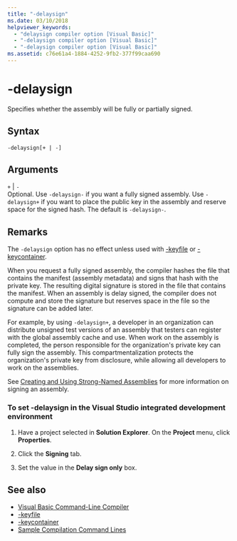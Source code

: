 ```yaml
---
title: "-delaysign"
ms.date: 03/10/2018
helpviewer_keywords: 
  - "delaysign compiler option [Visual Basic]"
  - "-delaysign compiler option [Visual Basic]"
  - "-delaysign compiler option [Visual Basic]"
ms.assetid: c76e61a4-1884-4252-9fb2-377f99caa690
---
```

# -delaysign
Specifies whether the assembly will be fully or partially signed.  
  
## Syntax  
  
```  
-delaysign[+ | -]  
```  
  
## Arguments  
 `+` &#124; `-`  
 Optional. Use `-delaysign-` if you want a fully signed assembly. Use `-delaysign+` if you want to place the public key in the assembly and reserve space for the signed hash. The default is `-delaysign-`.  
  
## Remarks  
 The `-delaysign` option has no effect unless used with [-keyfile](../../../visual-basic/reference/command-line-compiler/keyfile.md) or [-keycontainer](../../../visual-basic/reference/command-line-compiler/keycontainer.md).  
  
 When you request a fully signed assembly, the compiler hashes the file that contains the manifest (assembly metadata) and signs that hash with the private key. The resulting digital signature is stored in the file that contains the manifest. When an assembly is delay signed, the compiler does not compute and store the signature but reserves space in the file so the signature can be added later.  
  
 For example, by using `-delaysign+`, a developer in an organization can distribute unsigned test versions of an assembly that testers can register with the global assembly cache and use. When work on the assembly is completed, the person responsible for the organization's private key can fully sign the assembly. This compartmentalization protects the organization's private key from disclosure, while allowing all developers to work on the assemblies.  
  
 See [Creating and Using Strong-Named Assemblies](../../../framework/app-domains/create-and-use-strong-named-assemblies.md) for more information on signing an assembly.  
  
### To set -delaysign in the Visual Studio integrated development environment  
  
1. Have a project selected in **Solution Explorer**. On the **Project** menu, click **Properties**.   
  
2. Click the **Signing** tab.  
  
3. Set the value in the **Delay sign only** box.  
  
## See also

- [Visual Basic Command-Line Compiler](../../../visual-basic/reference/command-line-compiler/index.md)
- [-keyfile](../../../visual-basic/reference/command-line-compiler/keyfile.md)
- [-keycontainer](../../../visual-basic/reference/command-line-compiler/keycontainer.md)
- [Sample Compilation Command Lines](../../../visual-basic/reference/command-line-compiler/sample-compilation-command-lines.md)

